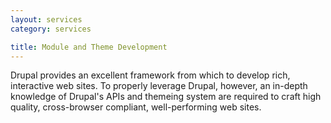 ```yaml
---
layout: services
category: services

title: Module and Theme Development
---
```

Drupal provides an excellent framework from which to develop rich, interactive web sites. To properly leverage Drupal, however, an in-depth knowledge of Drupal's APIs and themeing system are required to craft high quality, cross-browser compliant, well-performing web sites.